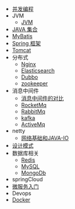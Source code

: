 - [并发编程](concurrent/_sidebar.md)
- JVM
   - [JVM](jvm/_sidebar.md)
- [JAVA 集合](collection/_sidebar.md)
- [MyBatis](mybatis/_sidebar.md)
- [Spring 框架](spring/_sidebar.md)
- [Tomcat](tomcat/_sidebar.md)
- 分布式
  - [Nginx](nginx/_sidebar.md)
  - [Elasticsearch](elasticsearch/_sidebar.md)
  - [Dubbo](dubbo/_sidebar.md)
  - [zookeeper](zookeeper/_sidebar.md)
- 消息中间件
  - [消息中间件的对比](mq/mqCompared.md)
  - [RocketMq](mq/RocketMq/_sidebar.md)
  - [RabbitMq](mq/RabbitMq/_sidebar.md)
  - [kafka](mq/kafka/_sidebar.md)
  - [ActiveMq](mq/ActiveMq/_sidebar.md)
- netty
  - [网络基础和JAVA-IO](netty/网络基础和JAVA-IO.md)
- [设计模式](desgin-pattern/_sidebar.md)
- 数据库相关
  - [Redis](redis/_sidebar.md)
  - [MySQL](mysql/_sidebar.md)
  - [MongoDb](MongoDB/_sidebar.md)
- springCloud
- [微服务入门](springCloud/_sidebar.md)
- Devops
 - [Docker](Docker/_sidebar.md)
